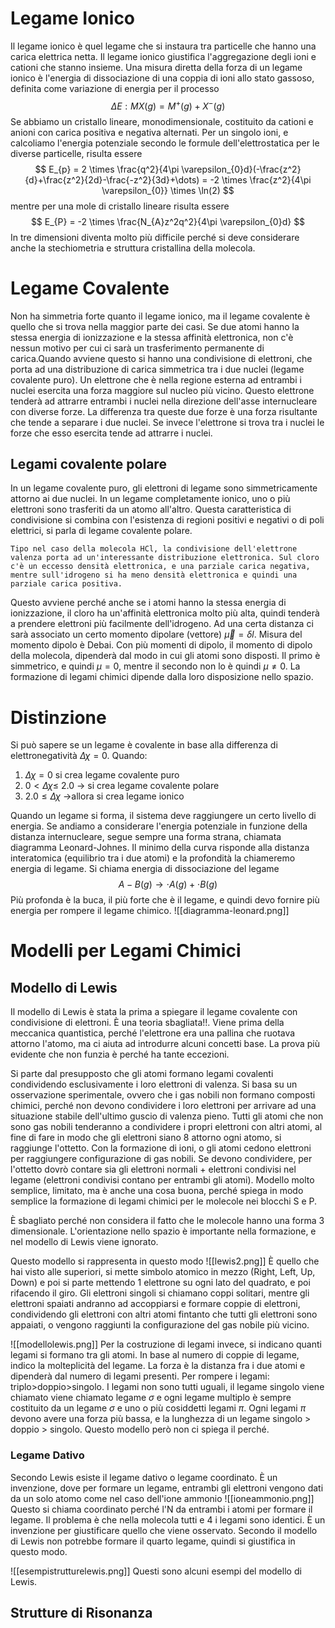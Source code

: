 # Legame Ionico
Il legame ionico è quel legame che si instaura tra particelle che hanno una carica elettrica netta. Il legame ionico giustifica l'aggregazione degli ioni e cationi che stanno insieme. Una misura diretta della forza di un legame ionico è l'energia di dissociazione di una coppia di ioni allo stato gassoso, definita come variazione di energia per il processo $$
\Delta E: MX(g) = M^+(g)+X^-(g) 
$$
Se abbiamo un cristallo lineare, monodimensionale, costituito da cationi e anioni con carica positiva e negativa alternati. Per un singolo ioni, e calcoliamo l'energia potenziale secondo le formule dell'elettrostatica per le diverse particelle, risulta essere $$
E_{p} = 2 \times \frac{q^2}{4\pi \varepsilon_{0}d}(-\frac{z^2}{d}+\frac{z^2}{2d}-\frac{-z^2}{3d}+\dots) = -2 \times \frac{z^2}{4\pi \varepsilon_{0}} \times \ln(2)
$$
mentre per una mole di cristallo lineare risulta essere $$
E_{P} = -2 \times \frac{N_{A}z^2q^2}{4\pi \varepsilon_{0}d}
$$
In tre dimensioni diventa molto più difficile perché si deve considerare anche la stechiometria e struttura cristallina della molecola. 

# Legame Covalente
Non ha simmetria forte quanto il legame ionico, ma il legame covalente è quello che si trova nella maggior parte dei casi. Se due atomi hanno la stessa energia di ionizzazione e la stessa affinità elettronica, non c'è nessun motivo per cui ci sarà un trasferimento permanente di carica.Quando avviene questo si hanno una condivisione di elettroni, che porta ad una distribuzione di carica simmetrica tra i due nuclei (legame covalente puro). 
Un elettrone che è nella regione esterna ad entrambi i nuclei esercita una forza maggiore sul nucleo più vicino. Questo elettrone tenderà ad attrarre entrambi i nuclei nella direzione dell'asse internucleare con diverse forze. La differenza tra queste due forze è una forza risultante che tende a separare i due nuclei. Se invece l'elettrone si trova tra i nuclei le forze che esso esercita tende ad attrarre i nuclei. 

## Legami covalente polare
In un legame covalente puro, gli elettroni di legame sono simmetricamente attorno ai due nuclei. In un legame completamente ionico, uno o più elettroni sono trasferiti da un atomo all'altro. 
Questa caratteristica di condivisione si combina con l'esistenza di regioni positivi e negativi o di poli elettrici, si parla di legame covalente polare. 

    Tipo nel caso della molecola HCl, la condivisione dell'elettrone valenza porta ad un'interessante distribuzione elettronica. Sul cloro c'è un eccesso densità elettronica, e una parziale carica negativa, mentre sull'idrogeno si ha meno densità elettronica e quindi una parziale carica positiva.  

Questo avviene perché anche se i atomi hanno la stessa energia di ionizzazione, il cloro ha un'affinità elettronica molto più alta, quindi tenderà a prendere elettroni più facilmente dell'idrogeno. Ad una certa distanza ci sarà associato un certo momento dipolare (vettore) $\vec{\mu} = \delta l$. Misura del momento dipolo è Debai. Con più momenti di dipolo, il momento di dipolo della molecola, dipenderà dal modo in cui gli atomi sono disposti. Il primo è simmetrico, e quindi $\mu = 0$, mentre il secondo non lo è quindi $\mu \neq 0$. La formazione di legami chimici dipende dalla loro disposizione nello spazio. 

# Distinzione
Si può sapere se un legame è covalente in base alla differenza di elettronegatività $\Delta \chi = 0$. Quando:
1. $\Delta \chi = 0$ si crea legame covalente puro 
2. 0$<\Delta \chi \leq$ 2.0 $\rightarrow$ si crea legame covalente polare
3. $2.0 \leq \Delta \chi$ $\rightarrow$allora si crea legame ionico

Quando un legame si forma, il sistema deve raggiungere un certo livello di energia. Se andiamo a considerare l'energia potenziale in funzione della distanza internucleare, segue sempre una forma strana, chiamata diagramma Leonard-Johnes. Il minimo della curva risponde alla distanza interatomica (equilibrio tra i due atomi) e la profondità la chiameremo energia di legame. Si chiama energia di dissociazione del legame $$
A - B(g) \rightarrow \cdot A(g) + \cdot B(g)
$$
Più profonda è la buca, il più forte che è il legame, e quindi devo fornire più energia per rompere il legame chimico. ![[diagramma-leonard.png]]

# Modelli per Legami Chimici
## Modello di Lewis
Il modello di Lewis è stata la prima a spiegare il legame covalente con condivisione di elettroni. È una teoria sbagliata!!. Viene prima della meccanica quantistica, perché l'elettrone era una pallina che ruotava attorno l'atomo, ma ci aiuta ad introdurre alcuni concetti base. La prova più evidente che non funzia è perché ha tante eccezioni. 

Si parte dal presupposto che gli atomi formano legami covalenti condividendo esclusivamente i loro elettroni di valenza. Si basa su un osservazione sperimentale, ovvero che i gas nobili non formano composti chimici, perché non devono condividere i loro elettroni per arrivare ad una situazione stabile dell'ultimo guscio di valenza pieno. Tutti gli atomi che non sono gas nobili tenderanno a condividere i propri elettroni con altri atomi, al fine di fare in modo che gli elettroni siano 8 attorno ogni atomo, si raggiunge l'ottetto. Con la formazione di ioni, o gli atomi cedono elettroni per raggiungere configurazione di gas nobili. Se devono condividere, per l'ottetto dovrò contare sia gli elettroni normali + elettroni condivisi nel legame (elettroni condivisi contano per entrambi gli atomi). Modello molto semplice, limitato, ma è anche una cosa buona, perché spiega in modo semplice la formazione di legami chimici per le molecole nei blocchi S e P. 

È sbagliato perché non considera il fatto che le molecole hanno una forma 3 dimensionale. L'orientazione nello spazio è importante nella formazione, e nel modello di Lewis viene ignorato. 

Questo modello si rappresenta in questo modo ![[lewis2.png]]
È quello che hai visto alle superiori, si mette simbolo atomico in mezzo (Right, Left, Up, Down) e poi si parte mettendo 1 elettrone su ogni lato del quadrato, e poi rifacendo il giro. Gli elettroni singoli si chiamano coppi solitari, mentre gli elettroni spaiati andranno ad accoppiarsi e formare coppie di elettroni, condividendo gli elettroni con altri atomi fintanto che tutti gli elettroni sono appaiati, o vengono raggiunti la configurazione del gas nobile più vicino. 

![[modellolewis.png]]
Per la costruzione di legami invece, si indicano quanti legami si formano tra gli atomi. In base al numero di coppie di legame, indico la molteplicità del legame. La forza è la distanza fra i due atomi e dipenderà dal numero di legami presenti. Per rompere i legami:
triplo>doppio>singolo. I legami non sono tutti uguali, il legame singolo viene chiamato viene chiamato legame $\sigma$ e ogni legame multiplo è sempre costituito da un legame $\sigma$ e uno o più cosiddetti legami $\pi$. Ogni legami $\pi$ devono avere una forza più bassa, e la lunghezza di un legame singolo > doppio > singolo. Questo modello però non ci spiega il perché. 

### Legame Dativo
Secondo Lewis esiste il legame dativo o legame coordinato. È un invenzione, dove per formare un legame, entrambi gli elettroni vengono dati da un solo atomo come nel caso dell'ione ammonio ![[ioneammonio.png]]
Questo si chiama coordinato perché l'N da entrambi i atomi per formare il legame. Il problema è che nella molecola tutti e 4 i legami sono identici. È un invenzione per giustificare quello che viene osservato. Secondo il modello di Lewis non potrebbe formare il quarto legame, quindi si giustifica in questo modo. 

![[esempistrutturelewis.png]]
Questi sono alcuni esempi del modello di Lewis. 

## Strutture di Risonanza
